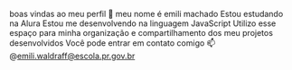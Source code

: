 boas vindas ao meu perfil 💙
meu nome é emili machado
Estou estudando na Alura
Estou me desenvolvendo na linguagem JavaScript
Utilizo esse espaço para minha organização e compartilhamento dos meu projetos desenvolvidos
Você pode entrar em contato comigo 📫
@emili.waldraff@escola.pr.gov.br
